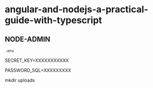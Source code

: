 # angular-and-nodejs-a-practical-guide-with-typescript

## NODE-ADMIN

`.env`

SECRET_KEY=XXXXXXXXXXX

PASSWORD_SQL=XXXXXXXXX

mkdir uploads